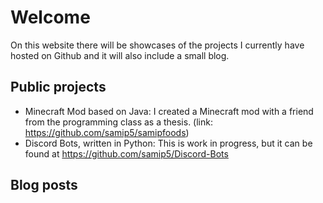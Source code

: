 # Welcome

On this website there will be showcases of the projects I currently have hosted on Github and it will also include a small blog.

## Public projects

- Minecraft Mod based on Java: I created a Minecraft mod with a friend from the programming class as a thesis. (link: https://github.com/samip5/samipfoods)
- Discord Bots, written in Python: This is work in progress, but it can be found at https://github.com/samip5/Discord-Bots

## Blog posts
